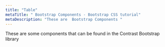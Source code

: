 ```yaml
---
title: "Table"
metaTitle: " Bootstrap Components - Bootstrap CSS tutorial"
metaDescription: "These are  Bootstrap Components "
---
```


These are some components that can be found in the Contrast  Bootstrap library

